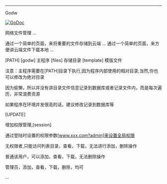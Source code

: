 ----------------
Godw

<a href="https://godoc.org/github.com/nulijiabei/godw"><img src="https://godoc.org/github.com/nulijiabei/godw?status.svg" alt="GoDoc"></a>

网络文件管理 ...

通过一个简单的页面，来将重要的文件存储到云端 ...
通过一个简单的页面，来方便讲云端文件下载本地 ...

[PATH]
    [godw]     主程序
    [files]    存储目录
    [template] 模版文件

注意：主程序需要在[PATH]目录下执行,因为程序内部使用的相对目录,当然,你也可以修改为绝对目录

因为偷懒，所以并没有讲目录文件信息记录到数据库或者记录文件内，而是每次遍历，非常浪费资源

如果程序在环境并发很高的话，建议修改记录到数据库等

[UPDATE]

增加权限管理,[session]

通过登陆时设置的权限参数[www.xxx.com?admin]来设置全局权限

无权限者,只能访问列表目录，查看，下载，无法进行添加，删除操作

普通该用户，可以添加，查看，下载，无法删除操作

管理员，添加，查看，下载，删除，均可

...



